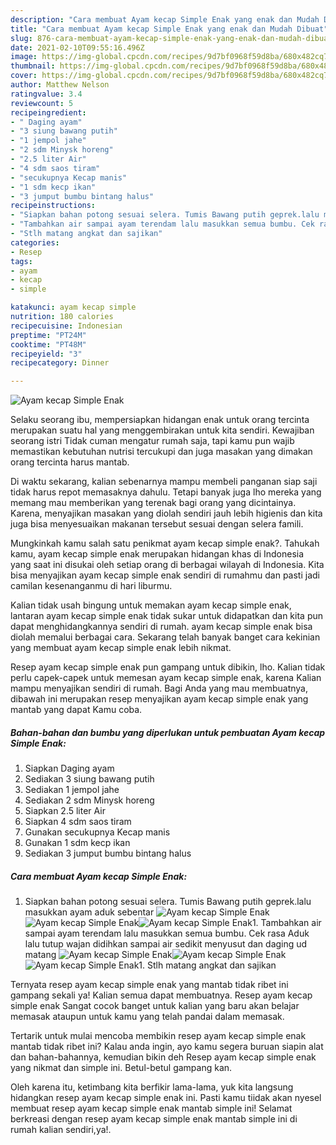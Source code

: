 ```yaml
---
description: "Cara membuat Ayam kecap Simple Enak yang enak dan Mudah Dibuat"
title: "Cara membuat Ayam kecap Simple Enak yang enak dan Mudah Dibuat"
slug: 876-cara-membuat-ayam-kecap-simple-enak-yang-enak-dan-mudah-dibuat
date: 2021-02-10T09:55:16.496Z
image: https://img-global.cpcdn.com/recipes/9d7bf0968f59d8ba/680x482cq70/ayam-kecap-simple-enak-foto-resep-utama.jpg
thumbnail: https://img-global.cpcdn.com/recipes/9d7bf0968f59d8ba/680x482cq70/ayam-kecap-simple-enak-foto-resep-utama.jpg
cover: https://img-global.cpcdn.com/recipes/9d7bf0968f59d8ba/680x482cq70/ayam-kecap-simple-enak-foto-resep-utama.jpg
author: Matthew Nelson
ratingvalue: 3.4
reviewcount: 5
recipeingredient:
- " Daging ayam"
- "3 siung bawang putih"
- "1 jempol jahe"
- "2 sdm Minysk horeng"
- "2.5 liter Air"
- "4 sdm saos tiram"
- "secukupnya Kecap manis"
- "1 sdm kecp ikan"
- "3 jumput bumbu bintang halus"
recipeinstructions:
- "Siapkan bahan potong sesuai selera. Tumis Bawang putih geprek.lalu masukkan ayam aduk sebentar"
- "Tambahkan air sampai ayam terendam lalu masukkan semua bumbu. Cek rasa Aduk lalu tutup wajan didihkan sampai air sedikit menyusut dan daging ud matang"
- "Stlh matang angkat dan sajikan"
categories:
- Resep
tags:
- ayam
- kecap
- simple

katakunci: ayam kecap simple 
nutrition: 180 calories
recipecuisine: Indonesian
preptime: "PT24M"
cooktime: "PT48M"
recipeyield: "3"
recipecategory: Dinner

---
```



![Ayam kecap Simple Enak](https://img-global.cpcdn.com/recipes/9d7bf0968f59d8ba/680x482cq70/ayam-kecap-simple-enak-foto-resep-utama.jpg)

Selaku seorang ibu, mempersiapkan hidangan enak untuk orang tercinta merupakan suatu hal yang menggembirakan untuk kita sendiri. Kewajiban seorang istri Tidak cuman mengatur rumah saja, tapi kamu pun wajib memastikan kebutuhan nutrisi tercukupi dan juga masakan yang dimakan orang tercinta harus mantab.

Di waktu  sekarang, kalian sebenarnya mampu membeli panganan siap saji tidak harus repot memasaknya dahulu. Tetapi banyak juga lho mereka yang memang mau memberikan yang terenak bagi orang yang dicintainya. Karena, menyajikan masakan yang diolah sendiri jauh lebih higienis dan kita juga bisa menyesuaikan makanan tersebut sesuai dengan selera famili. 



Mungkinkah kamu salah satu penikmat ayam kecap simple enak?. Tahukah kamu, ayam kecap simple enak merupakan hidangan khas di Indonesia yang saat ini disukai oleh setiap orang di berbagai wilayah di Indonesia. Kita bisa menyajikan ayam kecap simple enak sendiri di rumahmu dan pasti jadi camilan kesenanganmu di hari liburmu.

Kalian tidak usah bingung untuk memakan ayam kecap simple enak, lantaran ayam kecap simple enak tidak sukar untuk didapatkan dan kita pun dapat menghidangkannya sendiri di rumah. ayam kecap simple enak bisa diolah memalui berbagai cara. Sekarang telah banyak banget cara kekinian yang membuat ayam kecap simple enak lebih nikmat.

Resep ayam kecap simple enak pun gampang untuk dibikin, lho. Kalian tidak perlu capek-capek untuk memesan ayam kecap simple enak, karena Kalian mampu menyajikan sendiri di rumah. Bagi Anda yang mau membuatnya, dibawah ini merupakan resep menyajikan ayam kecap simple enak yang mantab yang dapat Kamu coba.

<!--inarticleads1-->

##### Bahan-bahan dan bumbu yang diperlukan untuk pembuatan Ayam kecap Simple Enak:

1. Siapkan  Daging ayam
1. Sediakan 3 siung bawang putih
1. Sediakan 1 jempol jahe
1. Sediakan 2 sdm Minysk horeng
1. Siapkan 2.5 liter Air
1. Siapkan 4 sdm saos tiram
1. Gunakan secukupnya Kecap manis
1. Gunakan 1 sdm kecp ikan
1. Sediakan 3 jumput bumbu bintang halus




<!--inarticleads2-->

##### Cara membuat Ayam kecap Simple Enak:

1. Siapkan bahan potong sesuai selera. Tumis Bawang putih geprek.lalu masukkan ayam aduk sebentar
<img src="https://img-global.cpcdn.com/steps/d6b09379c5048d8d/160x128cq70/ayam-kecap-simple-enak-langkah-memasak-1-foto.jpg" alt="Ayam kecap Simple Enak"><img src="https://img-global.cpcdn.com/steps/ff5230ca41c0f98b/160x128cq70/ayam-kecap-simple-enak-langkah-memasak-1-foto.jpg" alt="Ayam kecap Simple Enak"><img src="https://img-global.cpcdn.com/steps/a18e71753aeb1f29/160x128cq70/ayam-kecap-simple-enak-langkah-memasak-1-foto.jpg" alt="Ayam kecap Simple Enak">1. Tambahkan air sampai ayam terendam lalu masukkan semua bumbu. Cek rasa Aduk lalu tutup wajan didihkan sampai air sedikit menyusut dan daging ud matang
<img src="https://img-global.cpcdn.com/steps/d419259202165840/160x128cq70/ayam-kecap-simple-enak-langkah-memasak-2-foto.jpg" alt="Ayam kecap Simple Enak"><img src="https://img-global.cpcdn.com/steps/d869e7f857cff83c/160x128cq70/ayam-kecap-simple-enak-langkah-memasak-2-foto.jpg" alt="Ayam kecap Simple Enak"><img src="https://img-global.cpcdn.com/steps/1d61d00b55d9334d/160x128cq70/ayam-kecap-simple-enak-langkah-memasak-2-foto.jpg" alt="Ayam kecap Simple Enak">1. Stlh matang angkat dan sajikan




Ternyata resep ayam kecap simple enak yang mantab tidak ribet ini gampang sekali ya! Kalian semua dapat membuatnya. Resep ayam kecap simple enak Sangat cocok banget untuk kalian yang baru akan belajar memasak ataupun untuk kamu yang telah pandai dalam memasak.

Tertarik untuk mulai mencoba membikin resep ayam kecap simple enak mantab tidak ribet ini? Kalau anda ingin, ayo kamu segera buruan siapin alat dan bahan-bahannya, kemudian bikin deh Resep ayam kecap simple enak yang nikmat dan simple ini. Betul-betul gampang kan. 

Oleh karena itu, ketimbang kita berfikir lama-lama, yuk kita langsung hidangkan resep ayam kecap simple enak ini. Pasti kamu tiidak akan nyesel membuat resep ayam kecap simple enak mantab simple ini! Selamat berkreasi dengan resep ayam kecap simple enak mantab simple ini di rumah kalian sendiri,ya!.

